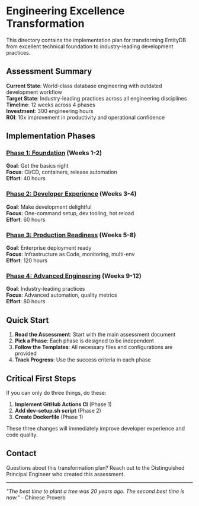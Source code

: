 # Engineering Excellence Transformation

This directory contains the implementation plan for transforming EntityDB from excellent technical foundation to industry-leading development practices.

## Assessment Summary

**Current State**: World-class database engineering with outdated development workflow  
**Target State**: Industry-leading practices across all engineering disciplines  
**Timeline**: 12 weeks across 4 phases  
**Investment**: 300 engineering hours  
**ROI**: 10x improvement in productivity and operational confidence  

## Implementation Phases

### [Phase 1: Foundation](./phase1/) (Weeks 1-2)
**Goal**: Get the basics right  
**Focus**: CI/CD, containers, release automation  
**Effort**: 40 hours  

### [Phase 2: Developer Experience](./phase2/) (Weeks 3-4)  
**Goal**: Make development delightful  
**Focus**: One-command setup, dev tooling, hot reload  
**Effort**: 60 hours  

### [Phase 3: Production Readiness](./phase3/) (Weeks 5-8)
**Goal**: Enterprise deployment ready  
**Focus**: Infrastructure as Code, monitoring, multi-env  
**Effort**: 120 hours  

### [Phase 4: Advanced Engineering](./phase4/) (Weeks 9-12)
**Goal**: Industry-leading practices  
**Focus**: Advanced automation, quality metrics  
**Effort**: 80 hours  

## Quick Start

1. **Read the Assessment**: Start with the main assessment document
2. **Pick a Phase**: Each phase is designed to be independent
3. **Follow the Templates**: All necessary files and configurations are provided
4. **Track Progress**: Use the success criteria in each phase

## Critical First Steps

If you can only do three things, do these:

1. **Implement GitHub Actions CI** (Phase 1)
2. **Add dev-setup.sh script** (Phase 2)  
3. **Create Dockerfile** (Phase 1)

These three changes will immediately improve developer experience and code quality.

## Contact

Questions about this transformation plan? Reach out to the Distinguished Principal Engineer who created this assessment.

---

*"The best time to plant a tree was 20 years ago. The second best time is now."* - Chinese Proverb